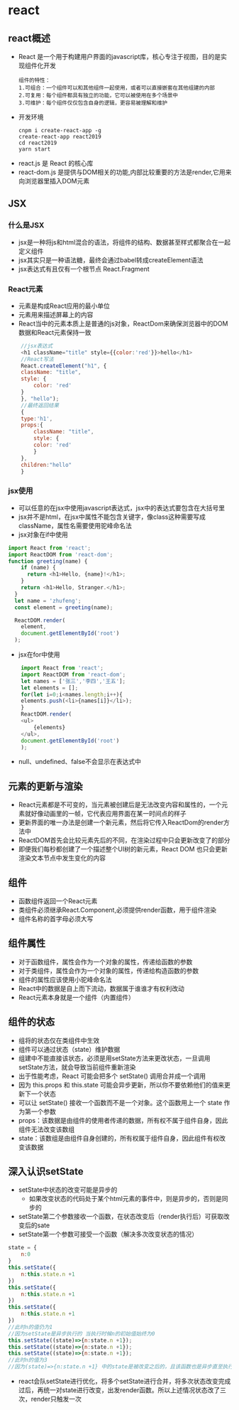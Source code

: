 # react
## react概述
+ React 是一个用于构建用户界面的javascript库，核心专注于视图，目的是实现组件化开发
    ```
    组件的特性：
    1.可组合：一个组件可以和其他组件一起使用，或者可以直接嵌套在其他组建的内部
    2.可复用：每个组件都具有独立的功能，它可以被使用在多个场景中
    3.可维护：每个组件仅仅包含自身的逻辑，更容易被理解和维护
    ```
+ 开发环境
    ```
    cnpm i create-react-app -g
    create-react-app react2019
    cd react2019
    yarn start
    ```
+ react.js 是 React 的核心库
+ react-dom.js 是提供与DOM相关的功能,内部比较重要的方法是render,它用来向浏览器里插入DOM元素
## JSX
### 什么是JSX
+ jsx是一种将js和html混合的语法，将组件的结构、数据甚至样式都聚合在一起定义组件
+ jsx其实只是一种语法糖，最终会通过babel转成createElement语法
+ jsx表达式有且仅有一个根节点 React.Fragment
### React元素
+ 元素是构成React应用的最小单位
+ 元素用来描述屏幕上的内容
+ React当中的元素本质上是普通的js对象，ReactDom来确保浏览器中的DOM数据和React元素保持一致
```js
    //jsx表达式
    <h1 className="title" style={{color:'red'}}>hello</h1>
    //React写法
    React.createElement("h1", {
    className: "title",
    style: {
        color: 'red'
    }
    }, "hello");
    //最终返回结果
    {
    type:'h1',
    props:{
        className: "title",
        style: {
        color: 'red'
        }
    },
    children:"hello"
    }
```
### jsx使用
+ 可以任意的在jsx中使用javascript表达式，jsx中的表达式要包含在大括号里
+ jsx并不是html，在jsx中属性不能包含关键字，像class这种需要写成className，属性名需要使用驼峰命名法
+ jsx对象在if中使用
```js
import React from 'react';
import ReactDOM from 'react-dom';
function greeting(name) {
    if (name) {
      return <h1>Hello, {name}!</h1>;
    }
    return <h1>Hello, Stranger.</h1>;
  }
  let name = 'zhufeng';
  const element = greeting(name);

  ReactDOM.render(
    element,
    document.getElementById('root')
  );
```
+ jsx在for中使用
```js
    import React from 'react';
    import ReactDOM from 'react-dom';
    let names = ['张三','李四','王五'];
    let elements = [];
    for(let i=0;i<names.length;i++){
    elements.push(<li>{names[i]}</li>);
    }
    ReactDOM.render(
    <ul>
        {elements}
    </ul>,
    document.getElementById('root')
    );
```
+ null、undefined、false不会显示在表达式中
## 元素的更新与渲染
+ React元素都是不可变的，当元素被创建后是无法改变内容和属性的，一个元素就好像动画里的一帧，它代表应用界面在某一时间点的样子
+ 更新界面的唯一办法是创建一个新元素，然后将它传入ReactDom的render方法中
+ ReactDOM首先会比较元素先后的不同，在渲染过程中只会更新改变了的部分
+ 即便我们每秒都创建了一个描述整个UI树的新元素，React DOM 也只会更新渲染文本节点中发生变化的内容
## 组件
+ 函数组件返回一个React元素
+ 类组件必须继承React.Component,必须提供render函数，用于组件渲染
+ 组件名称的首字母必须大写
## 组件属性
+ 对于函数组件，属性会作为一个对象的属性，传递给函数的参数
+ 对于类组件，属性会作为一个对象的属性，传递给构造函数的参数
+ 组件的属性应该使用小驼峰命名法
+ React中的数据是自上而下流动，数据属于谁谁才有权利改动
+ React元素本身就是一个组件（内置组件）
## 组件的状态
+ 组将的状态仅在类组件中生效
+ 组件可以通过状态（state）维护数据
+ 组建中不能直接该状态，必须是用setState方法来更改状态，一旦调用setState方法，就会导致当前组件重新渲染
+ 出于性能考虑，React 可能会把多个 setState() 调用合并成一个调用
+ 因为 this.props 和 this.state 可能会异步更新，所以你不要依赖他们的值来更新下一个状态
+ 可以让 setState() 接收一个函数而不是一个对象。这个函数用上一个 state 作为第一个参数
+ props：该数据是由组件的使用者传递的数据，所有权不属于组件自身，因此组件无法改变该数组
+ state：该数组是由组件自身创建的，所有权属于组件自身，因此组件有权改变该数据
## 深入认识setState
+ setState中状态的改变可能是异步的
  + 如果改变状态的代码处于某个html元素的事件中，则是异步的，否则是同步的
+ setState第二个参数接收一个函数，在状态改变后（render执行后）可获取改变后的sate
+ setState第一个参数可接受一个函数（解决多次改变状态的情况）
```js
state = {
    n:0
}
this.setState({
    n:this.state.n +1
})
this.setState({
    n:this.state.n +1
})
this.setState({
    n:this.state.n +1
})
//此时n的值仍为1
//因为setState是异步执行的 当执行时候n的初始值始终为0
this.setState((state)=>{n:state.n +1});
this.setState((state)=>{n:state.n +1});
this.setState((state)=>{n:state.n +1});
//此时n的值为3
//因为(state)=>{n:state.n +1} 中的state是被改变之后的，且该函数也是异步直至执行的
```
+ react会队setState进行优化，将多个setState进行合并，将多次状态改变完成过后，再统一对state进行改变，出发render函数。所以上述情况状态改了三次，render只触发一次
